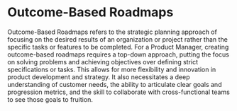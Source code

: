 # Outcome-Based Roadmaps

Outcome-Based Roadmaps refers to the strategic planning approach of focusing on the desired results of an organization or project rather than the specific tasks or features to be completed. For a Product Manager, creating outcome-based roadmaps requires a top-down approach, putting the focus on solving problems and achieving objectives over defining strict specifications or tasks. This allows for more flexibility and innovation in product development and strategy. It also necessitates a deep understanding of customer needs, the ability to articulate clear goals and progression metrics, and the skill to collaborate with cross-functional teams to see those goals to fruition.